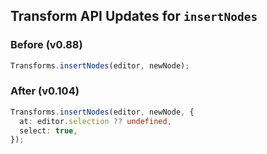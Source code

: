 ## Transform API Updates  for ```insertNodes```

### Before (v0.88)

```ts
Transforms.insertNodes(editor, newNode);
```

### After (v0.104)

```ts
Transforms.insertNodes(editor, newNode, {
  at: editor.selection ?? undefined,
  select: true,
});
```
